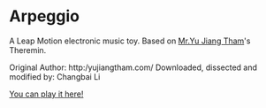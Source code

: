 Arpeggio
========
A Leap Motion electronic music toy. Based on [Mr.Yu Jiang Tham]'s Theremin.

Original Author: http:/yujiangtham.com/
Downloaded, dissected and modified by: Changbai Li

[You can play it here!]

[You can play it here!]: http://changbai.li/leap/Arpeggio/
[Mr.Yu Jiang Tham]:http://yujiangtham.com/leap/theremin/
